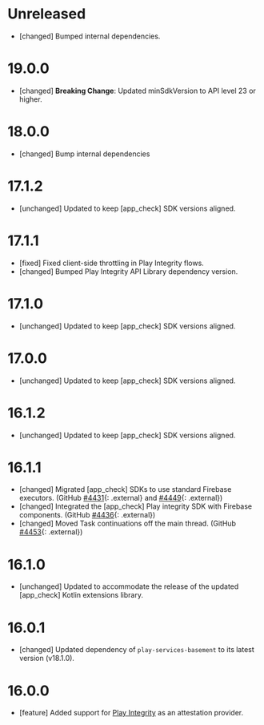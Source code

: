# Unreleased

- [changed] Bumped internal dependencies.

# 19.0.0

- [changed] **Breaking Change**: Updated minSdkVersion to API level 23 or higher.

# 18.0.0

- [changed] Bump internal dependencies

# 17.1.2

- [unchanged] Updated to keep [app_check] SDK versions aligned.

# 17.1.1

- [fixed] Fixed client-side throttling in Play Integrity flows.
- [changed] Bumped Play Integrity API Library dependency version.

# 17.1.0

- [unchanged] Updated to keep [app_check] SDK versions aligned.

# 17.0.0

- [unchanged] Updated to keep [app_check] SDK versions aligned.

# 16.1.2

- [unchanged] Updated to keep [app_check] SDK versions aligned.

# 16.1.1

- [changed] Migrated [app_check] SDKs to use standard Firebase executors. (GitHub
  [#4431](//github.com/firebase/firebase-android-sdk/issues/4431){: .external} and
  [#4449](//github.com/firebase/firebase-android-sdk/issues/4449){: .external})
- [changed] Integrated the [app_check] Play integrity SDK with Firebase components. (GitHub
  [#4436](//github.com/firebase/firebase-android-sdk/issues/4436){: .external})
- [changed] Moved Task continuations off the main thread. (GitHub
  [#4453](//github.com/firebase/firebase-android-sdk/issues/4453){: .external})

# 16.1.0

- [unchanged] Updated to accommodate the release of the updated [app_check] Kotlin extensions
  library.

# 16.0.1

- [changed] Updated dependency of `play-services-basement` to its latest version (v18.1.0).

# 16.0.0

- [feature] Added support for [Play Integrity](https://developer.android.com/google/play/integrity)
  as an attestation provider.
